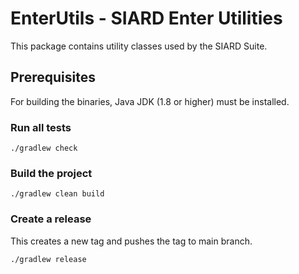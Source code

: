 # EnterUtils - SIARD Enter Utilities
This package contains utility classes used by the SIARD Suite.

## Prerequisites
For building the binaries, Java JDK (1.8 or higher) must be installed. 

### Run all tests
```shell
./gradlew check
```

### Build the project
```shell
./gradlew clean build
```

### Create a release
This creates a new tag and pushes the tag to main branch.
```shell
./gradlew release
```


